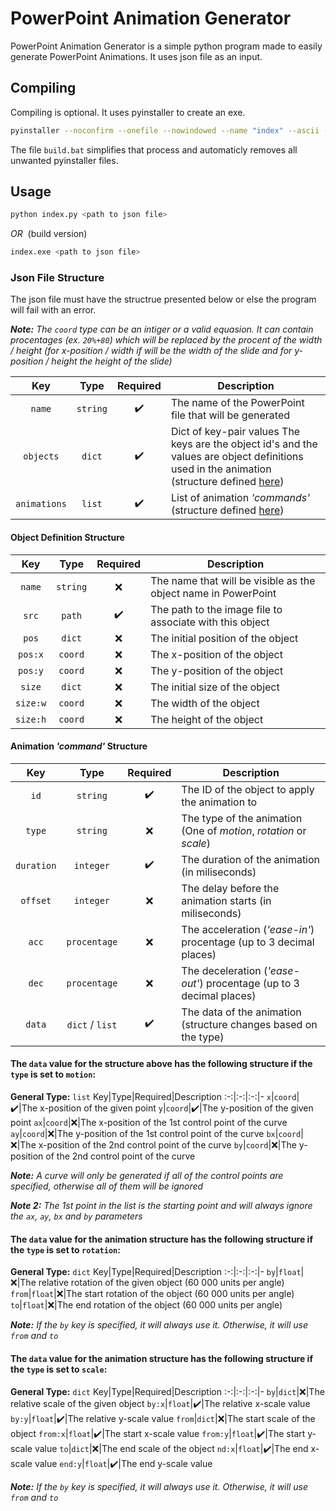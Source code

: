 # PowerPoint Animation Generator

PowerPoint Animation Generator is a simple python program made to easily generate PowerPoint Animations. It uses json file as an input.


## Compiling

Compiling is optional. It uses pyinstaller to create an exe.
```bash
pyinstaller --noconfirm --onefile --nowindowed --name "index" --ascii --clean --log-level "DEBUG" "index.py"
```
The file `build.bat` simplifies that process and automaticly removes all unwanted pyinstaller files.


## Usage

```bash
python index.py <path to json file>
```
_OR_&nbsp;&nbsp;(build version)

```bash
index.exe <path to json file>
```

### Json File Structure

The json file must have the structrue presented below or else the program will fail with an error.

***Note:** The `coord` type can be an intiger or a valid equasion. It can contain procentages (ex. `20%+80`) which will be replaced by the procent of the width / height (for x-position / width if will be the width of the slide and for y-position / height the height of the slide)*

Key|Type|Required|Description
:-:|:-:|:-:|-
`name`|`string`|:heavy_check_mark:|The name of the PowerPoint file that will be generated
`objects`|`dict`|:heavy_check_mark:|Dict of key-pair values The keys are the object id's and the values are object definitions used in the animation (structure defined [here](#object-definition-structure))
`animations`|`list`|:heavy_check_mark:|List of animation _'commands'_ (structure defined [here](#animation-command-structure))

#### Object Definition Structure

Key|Type|Required|Description
:-:|:-:|:-:|-
`name`|`string`|:x:|The name that will be visible as the object name in PowerPoint
`src`|`path`|:heavy_check_mark:|The path to the image file to associate with this object
`pos`|`dict`|:x:|The initial position of the object
`pos:x`|`coord`|:x:|The x-position of the object
`pos:y`|`coord`|:x:|The y-position of the object
`size`|`dict`|:x:|The initial size of the object
`size:w`|`coord`|:x:|The width of the object
`size:h`|`coord`|:x:|The height of the object

#### Animation _'command'_ Structure

Key|Type|Required|Description
:-:|:-:|:-:|-
`id`|`string`|:heavy_check_mark:|The ID of the object to apply the animation to
`type`|`string`|:x:|The type of the animation (One of _motion_, _rotation_ or _scale_)
`duration`|`integer`|:heavy_check_mark:|The duration of the animation (in miliseconds)
`offset`|`integer`|:x:|The delay before the animation starts (in miliseconds)
`acc`|`procentage`|:x:|The acceleration (_'ease-in'_) procentage (up to 3 decimal places)
`dec`|`procentage`|:x:|The deceleration (_'ease-out'_) procentage (up to 3 decimal places)
`data`|`dict` / `list`|:heavy_check_mark:|The data of the animation (structure changes based on the type)

#### **The `data` value for the structure above has the following structure if the `type` is set to `motion`:**

**General Type:** `list`
Key|Type|Required|Description
:-:|:-:|:-:|-
`x`|`coord`|:heavy_check_mark:|The x-position of the given point
`y`|`coord`|:heavy_check_mark:|The y-position of the given point
`ax`|`coord`|:x:|The x-position of the 1st control point of the curve
`ay`|`coord`|:x:|The y-position of the 1st control point of the curve
`bx`|`coord`|:x:|The x-position of the 2nd control point of the curve
`by`|`coord`|:x:|The y-position of the 2nd control point of the curve

***Note:** A curve will only be generated if all of the control points are specified, otherwise all of them will be ignored*

***Note 2:** The 1st point in the list is the starting point and will always ignore the `ax`, `ay`, `bx` and `by` parameters*

#### **The `data` value for the animation structure has the following structure if the `type` is set to `rotation`:**

**General Type:** `dict`
Key|Type|Required|Description
:-:|:-:|:-:|-
`by`|`float`|:x:|The relative rotation of the given object (60 000 units per angle)
`from`|`float`|:x:|The start rotation of the object (60 000 units per angle)
`to`|`float`|:x:|The end rotation of the object (60 000 units per angle)

***Note:** If the `by` key is specified, it will always use it. Otherwise, it will use `from` and `to`*

#### **The `data` value for the animation structure has the following structure if the `type` is set to `scale`:**

**General Type:** `dict`
Key|Type|Required|Description
:-:|:-:|:-:|-
`by`|`dict`|:x:|The relative scale of the given object
`by:x`|`float`|:heavy_check_mark:|The relative x-scale value
`by:y`|`float`|:heavy_check_mark:|The relative y-scale value
`from`|`dict`|:x:|The start scale of the object
`from:x`|`float`|:heavy_check_mark:|The start x-scale value
`from:y`|`float`|:heavy_check_mark:|The start y-scale value
`to`|`dict`|:x:|The end scale of the object
`nd:x`|`float`|:heavy_check_mark:|The end x-scale value
`end:y`|`float`|:heavy_check_mark:|The end y-scale value

***Note:** If the `by` key is specified, it will always use it. Otherwise, it will use `from` and `to`*


